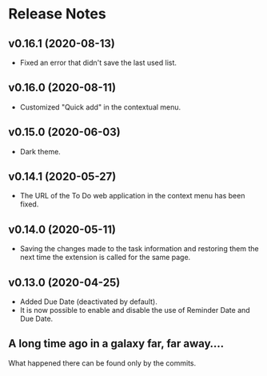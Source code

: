 # Release Notes

## v0.16.1 (2020-08-13)

- Fixed an error that didn't save the last used list.

## v0.16.0 (2020-08-11)

- Customized "Quick add" in the contextual menu.

## v0.15.0 (2020-06-03)

- Dark theme.

## v0.14.1 (2020-05-27)

- The URL of the To Do web application in the context menu has been fixed.

## v0.14.0 (2020-05-11)

- Saving the changes made to the task information and restoring them
  the next time the extension is called for the same page.

## v0.13.0 (2020-04-25)

- Added Due Date (deactivated by default).
- It is now possible to enable and disable the use of Reminder Date and Due Date.

## A long time ago in a galaxy far, far away….

What happened there can be found only by the commits.
